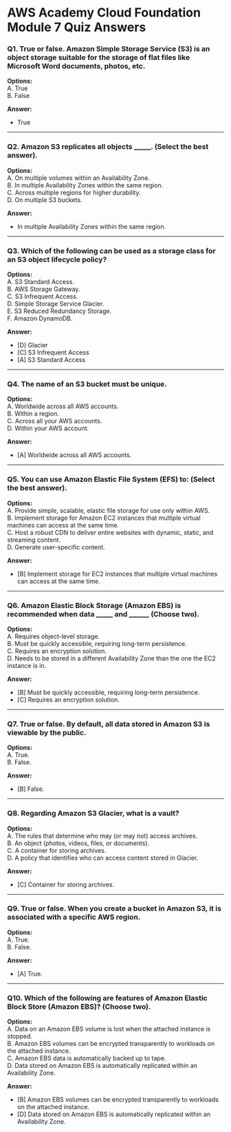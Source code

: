 # AWS Academy Cloud Foundation Module 7 Quiz Answers

### Q1. True or false. Amazon Simple Storage Service (S3) is an object storage suitable for the storage of flat files like Microsoft Word documents, photos, etc.  
**Options:**  
A. True  
B. False  

**Answer:**  
- True  

---

### Q2. Amazon S3 replicates all objects _____. (Select the best answer).  
**Options:**  
A. On multiple volumes within an Availability Zone.  
B. In multiple Availability Zones within the same region.  
C. Across multiple regions for higher durability.  
D. On multiple S3 buckets.  

**Answer:**  
- In multiple Availability Zones within the same region.  

---

### Q3. Which of the following can be used as a storage class for an S3 object lifecycle policy?  
**Options:**  
A. S3 Standard Access.  
B. AWS Storage Gateway.  
C. S3 Infrequent Access.  
D. Simple Storage Service Glacier.  
E. S3 Reduced Redundancy Storage.  
F. Amazon DynamoDB.  

**Answer:**  
- [D] Glacier  
- [C] S3 Infrequent Access  
- [A] S3 Standard Access  

---

### Q4. The name of an S3 bucket must be unique.  
**Options:**  
A. Worldwide across all AWS accounts.  
B. Within a region.  
C. Across all your AWS accounts.  
D. Within your AWS account.  

**Answer:**  
- [A] Worldwide across all AWS accounts.  

---

### Q5. You can use Amazon Elastic File System (EFS) to: (Select the best answer).  
**Options:**  
A. Provide simple, scalable, elastic file storage for use only within AWS.  
B. Implement storage for Amazon EC2 instances that multiple virtual machines can access at the same time.  
C. Host a robust CDN to deliver entire websites with dynamic, static, and streaming content.  
D. Generate user-specific content.  

**Answer:**  
- [B] Implement storage for EC2 instances that multiple virtual machines can access at the same time.  

---

### Q6. Amazon Elastic Block Storage (Amazon EBS) is recommended when data _____ and ______ (Choose two).  
**Options:**  
A. Requires object-level storage.  
B. Must be quickly accessible, requiring long-term persistence.  
C. Requires an encryption solution.  
D. Needs to be stored in a different Availability Zone than the one the EC2 instance is in.  

**Answer:**  
- [B] Must be quickly accessible, requiring long-term persistence.  
- [C] Requires an encryption solution.  

---

### Q7. True or false. By default, all data stored in Amazon S3 is viewable by the public.  
**Options:**  
A. True.  
B. False.  

**Answer:**  
- [B] False.  

---

### Q8. Regarding Amazon S3 Glacier, what is a vault?  
**Options:**  
A. The rules that determine who may (or may not) access archives.  
B. An object (photos, videos, files, or documents).  
C. A container for storing archives.  
D. A policy that identifies who can access content stored in Glacier.  

**Answer:**  
- [C] Container for storing archives.  

---

### Q9. True or false. When you create a bucket in Amazon S3, it is associated with a specific AWS region.  
**Options:**  
A. True.  
B. False.  

**Answer:**  
- [A] True.  

---

### Q10. Which of the following are features of Amazon Elastic Block Store (Amazon EBS)? (Choose two).  
**Options:**  
A. Data on an Amazon EBS volume is lost when the attached instance is stopped.  
B. Amazon EBS volumes can be encrypted transparently to workloads on the attached instance.  
C. Amazon EBS data is automatically backed up to tape.  
D. Data stored on Amazon EBS is automatically replicated within an Availability Zone.  

**Answer:**  
- [B] Amazon EBS volumes can be encrypted transparently to workloads on the attached instance.  
- [D] Data stored on Amazon EBS is automatically replicated within an Availability Zone.  